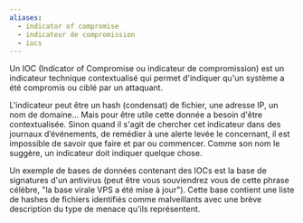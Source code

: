 ```yaml
---
aliases:
  - indicator of compromise
  - indicateur de compromission
  - iocs
---
```

Un IOC (Indicator of Compromise ou indicateur de compromission) est un indicateur technique contextualisé qui permet d'indiquer qu'un système a été compromis ou ciblé par un attaquant. 

L'indicateur peut être un hash (condensat) de fichier, une adresse IP, un nom de domaine... Mais pour être utile cette donnée a besoin d'être contextualisée. Sinon quand il s'agit de chercher cet indicateur dans des journaux d’événements, de remédier à une alerte levée le concernant, il est impossible de savoir que faire et par ou commencer. Comme son nom le suggère, un indicateur doit indiquer quelque chose.

Un exemple de bases de données contenant des IOCs est la base de signatures d'un antivirus (peut être vous souviendrez vous de cette phrase célèbre, "la base virale VPS a été mise à jour"). Cette base contient une liste de hashes de fichiers identifiés comme malveillants avec une brève description du type de menace qu'ils représentent.